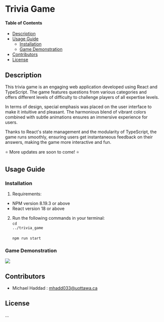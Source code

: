 # Trivia Game

#### Table of Contents 
- [Description](#desc)
- [Usage Guide](#inst)
  * [Installation](#inst1)
  * [Game Demonstration](#demo)
- [Contributors](#cont)
- [License](#lics)

<a name="desc"></a>
## Description
This trivia game is an engaging web application developed using React and TypeScript. The game features questions from various categories and offers different levels of difficulty to challenge players of all expertise levels.

In terms of design, special emphasis was placed on the user interface to make it intuitive and pleasant. The harmonious blend of vibrant colors combined with subtle animations ensures an immersive experience for users.

Thanks to React's state management and the modularity of TypeScript, the game runs smoothly, ensuring users get instantaneous feedback on their answers, making the game more interactive and fun.

⭐ More updates are soon to come! ⭐

<a name="inst"></a>
## Usage Guide
<a name="inst1"></a>
### Installation
1. Requirements: 
- NPM version 8.19.3 or above
- React version 18 or above

2. Run the following commands in your terminal:
<br><code>cd ../trivia_game</code><br><br><code>npm run start</code>

<a name="demo"></a>
### Game Demonstration

![][gameDemo]

<a name="cont"></a>
## Contributors
- Michael Haddad : mhadd033@uottawa.ca

<a name="lics"></a>
## License
...

[gameDemo]: ./gameDemo.gif
